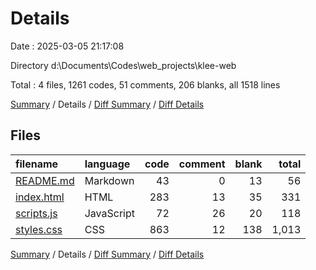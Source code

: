 # Details

Date : 2025-03-05 21:17:08

Directory d:\\Documents\\Codes\\web_projects\\klee-web

Total : 4 files,  1261 codes, 51 comments, 206 blanks, all 1518 lines

[Summary](results.md) / Details / [Diff Summary](diff.md) / [Diff Details](diff-details.md)

## Files
| filename | language | code | comment | blank | total |
| :--- | :--- | ---: | ---: | ---: | ---: |
| [README.md](/README.md) | Markdown | 43 | 0 | 13 | 56 |
| [index.html](/index.html) | HTML | 283 | 13 | 35 | 331 |
| [scripts.js](/scripts.js) | JavaScript | 72 | 26 | 20 | 118 |
| [styles.css](/styles.css) | CSS | 863 | 12 | 138 | 1,013 |

[Summary](results.md) / Details / [Diff Summary](diff.md) / [Diff Details](diff-details.md)